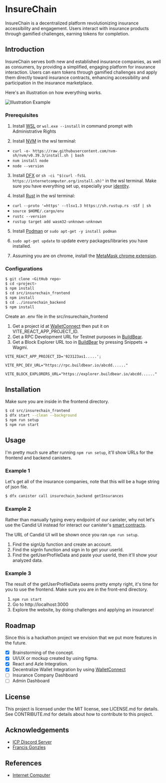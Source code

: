 # InsureChain

InsureChain is a decentralized platform revolutionizing insurance accessibility and engagement. Users interact with insurance products through gamified challenges, earning tokens for completion.

## Introduction

InsureChain serves both new and established insurance companies, as well as consumers, by providing a simplified, engaging platform for insurance interaction. Users can earn tokens through gamified challenges and apply them directly toward insurance contracts, enhancing accessibility and participation in the insurance marketplace.

Here's an illustration on how everything works.

![Illustration Example](https://res.cloudinary.com/dop8qsdej/image/upload/v1714843473/my-uploads/architecture_fiyhqh.png)

### Prerequisites

1. Install [WSL](https://ubuntu.com/desktop/wsl) or `wsl.exe --install` in command prompt with Administrative Rights

2. Install [NVM](https://github.com/nvm-sh/nvm) in the wsl terminal:

- `curl -o- https://raw.githubusercontent.com/nvm-sh/nvm/v0.39.3/install.sh | bash`
- `nvm install node`
- `node --version`

3. Install [DFX](https://internetcomputer.org/docs/current/developer-docs/getting-started/install/) or `sh -ci "$(curl -fsSL https://internetcomputer.org/install.sh)"` in the wsl terminal. Make sure you have everything set up, especially your [identity](https://internetcomputer.org/docs/current/developer-docs/developer-tools/cli-tools/cli-reference/dfx-identity).

4. Install [Rust](https://www.digitalocean.com/community/tutorials/install-rust-on-ubuntu-linux) in the wsl terminal:

- `curl --proto '=https' --tlsv1.3 https://sh.rustup.rs -sSf | sh`
- `source $HOME/.cargo/env`
- `rustc --version`
- `rustup target add wasm32-unknown-unknown`

5. Install [Podman](https://podman.io/) or `sudo apt-get -y install podman`

6. `sudo apt-get update` to update every packages/libraries you have installed.

7. Assuming you are on chrome, install the [MetaMask chrome extension](https://chromewebstore.google.com/detail/metamask/nkbihfbeogaeaoehlefnkodbefgpgknn).

### Configurations

```bash
$ git clone <GitHub repo>
$ cd <project>
$ npm install
$ cd src/insurechain_frontend
$ npm install
$ cd ../insurechain_backend
$ npm install
```

Create an .env file in the src/insurechain_frontend

1. Get a project id at [WalletConnect](https://walletconnect.com/) then put it on VITE_REACT_APP_PROJECT_ID.
2. Get a RPC Development URL for Testnet purposes in [BuildBear](buildbear.io).
3. Get a Block Explorer URL too in [BuildBear](buildbear.io) by pressing Snippets -> Wagmi.

```env
VITE_REACT_APP_PROJECT_ID='923123as1.....';

VITE_RPC_DEV_URL="https://rpc.buildbear.io/abcdd......"

VITE_BLOCK_EXPLORERS_URL="https://explorer.buildbear.io/abcdd......"
```

## Installation

Make sure you are inside in the frontend directory.

```bash
$ cd src/insurechain_frontend
$ dfx start --clean --background
$ npm run setup
$ npm run start
```

## Usage

I'm pretty much sure after running `npm run setup`, it'll show URLs for the frontend and backend canisters.

### Example 1

Let's get all of the insurance companies, note that this will be a huge string of json file.

```bash
$ dfx canister call insurechain_backend getInsurances
```

### Example 2

Rather than manually typing every endpoint of our canister, why not let's use the Candid UI instead for interact our canister's [smart contracts](https://internetcomputer.org/how-it-works/smart-contracts-serve-the-web/).

The URL of Candid UI will be shown once you ran `npm run setup`.

1. Find the signUp function and create an account.
2. Find the signIn function and sign in to get your userId.
3. Find the getUserProfileData and paste your userId, then it'll show your analyzed data.

### Example 3

The result of the getUserProfileData seems pretty empty right, it's time for you to use the frontend. Make sure you are in the front-end directory.

1. `npm run start`
2. Go to http://localhost:3000
3. Explore the website, by doing challenges and applying an insurance!

## Roadmap

Since this is a hackathon project we envision that we put more features in the future.

- [x] Brainstorming of the concept.
- [x] UI/UX or mockup created by using figma.
- [x] React and Azle Integration.
- [x] Decentralize Wallet Integration by using [WalletConnect](walletconnect.com)
- [ ] Insurance Company Dashboard
- [ ] Admin Dashboard

## License

This project is licensed under the MIT license, see LICENSE.md for details. See CONTRIBUTE.md for details about how to contribute to this project.

## Acknowledgements

- [ICP Discord Server](https://discord.gg/sAhCT32H)
- [Francis Gonzles](https://github.com/FGonzales-Dev)

## References

- [Internet Computer](https://internetcomputer.org)
